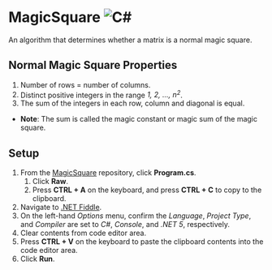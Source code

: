 # MagicSquare <img alt="C#" src="https://img.shields.io/badge/c%23-%23239120.svg?&style=for-the-badge&logo=c-sharp&logoColor=white"/>
An algorithm that determines whether a matrix is a normal magic square.

## Normal Magic Square Properties
1. Number of rows = number of columns.
2. Distinct positive integers in the range _1, 2, ..., n<sup>2<sup>_.
3. The sum of the integers in each row, column and diagonal is equal. 
  * **Note**: The sum is called the magic constant or magic sum of the magic square.

## Setup
1. From the [MagicSquare](https://github.com/bryangalindo/magicsquare) repository, click **Program.cs**.
    1. Click **Raw**.
    2. Press **CTRL + A** on the keyboard, and press **CTRL + C** to copy to the clipboard.
4. Navigate to [.NET Fiddle](https://dotnetfiddle.net/ ".NET Fiddle").
5. On the left-hand _Options_ menu, confirm the _Language_, _Project Type_, and _Compiler_ are set to _C#_, _Console_, and _.NET 5_, respectively.
6. Clear contents from code editor area.
7. Press **CTRL + V** on the keyboard to paste the clipboard contents into the code editor area.
8. Click **Run**.
